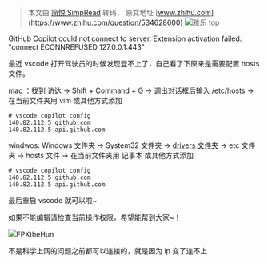 > 本文由 [简悦 SimpRead](http://ksria.com/simpread/) 转码， 原文地址 [www.zhihu.com](https://www.zhihu.com/question/534628600) ![](https://pica.zhimg.com/v2-7b15a52f6718d393a357c29b87875a5e_l.jpg?source=1def8aca)雅乐 top

GitHub Copilot could not connect to server. Extension activation failed: "connect ECONNREFUSED 127.0.0.1:443"

最近 vscode 打开驾驶员的时候发现登不上了，自己看了下原来是需要配置 hosts 文件。

mac ：找到 访达 -> Shift + Command + G -> 调出对话框后输入 /etc/hosts -> 在当前文件夹用 vim 或其他方式添加

```
# vscode copilot config
140.82.112.5 github.com
140.82.112.5 api.github.com

```

windwos: Windows 文件夹 -> System32 文件夹 -> [drivers 文件夹](https://zhida.zhihu.com/search?content_id=486461345&content_type=Answer&match_order=1&q=drivers%E6%96%87%E4%BB%B6%E5%A4%B9&zhida_source=entity) -> etc 文件夹 -> hosts 文件 -> 在当前文件夹用 记事本 或其他方式添加

```
# vscode copilot config
140.82.112.5 github.com
140.82.112.5 api.github.com

```

最后重启 vscode 就可以啦~

如果不能编辑请检查当前操作权限，希望能帮到大家~！

![](https://pic1.zhimg.com/v2-e5127cda714bc87bb7ea0d2467d47740_l.jpg?source=1def8aca)FPXtheHun

不是科学上网的问题之前都可以连接的，就是因为 ip 变了连不上